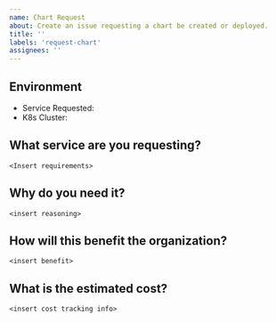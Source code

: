 ```yaml
---
name: Chart Request
about: Create an issue requesting a chart be created or deployed.
title: ''
labels: 'request-chart'
assignees: ''
---
```


Environment
-----------

* Service Requested: 
* K8s Cluster: 

What service are you requesting?
--------------------------------
```
<Insert requirements>
```

Why do you need it?
-------------------
```
<insert reasoning>
```

How will this benefit the organization?
---------------------------------------
```
<insert benefit>
```

What is the estimated cost?
---------------------------
```
<insert cost tracking info>
```
